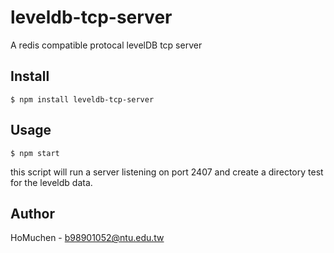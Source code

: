 # leveldb-tcp-server

A redis compatible protocal levelDB tcp server

## Install

    $ npm install leveldb-tcp-server

## Usage

    $ npm start

this script will run a server listening on port 2407 and create a directory test for the leveldb data.

## Author

HoMuchen - b98901052@ntu.edu.tw
